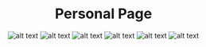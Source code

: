 <h1 align="center">
  <br>
  Personal Page
</h1>

<div align="center">
    
  ![ alt text ](https://img.shields.io/badge/HTML-0.2.1-E34F26?style=for-the-badge&logo=HTML)
  ![ alt text ](https://img.shields.io/badge/css3-1.13.1-1572B6?style=for-the-badge&logo=css3)
  ![ alt text ](https://img.shields.io/badge/AMEBA--2D8C3C?style=for-the-badge&logo=AMEBA)
  ![ alt text ](https://img.shields.io/badge/mailchimp--FFE01B?style=for-the-badge&logo=mailchimp)
  ![ alt text ](https://img.shields.io/badge/man--E40045?style=for-the-badge&logo=man)
  ![ alt text ](https://img.shields.io/badge/codeproject--FF9900?style=for-the-badge&logo=codeproject)
</div>
  


